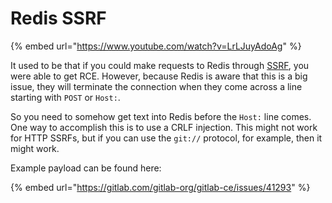 # Redis SSRF

{% embed url="https://www.youtube.com/watch?v=LrLJuyAdoAg" %}

It used to be that if you could make requests to Redis through [SSRF](redis-ssrf.md#undefined), you were able to get RCE. However, because Redis is aware that this is a big issue, they will terminate the connection when they come across a line starting with `POST` or `Host:`.&#x20;

So you need to somehow get text into Redis before the `Host:` line comes. One way to accomplish this is to use a CRLF injection. This might not work for HTTP SSRFs, but if you can use the `git://` protocol, for example, then it might work.

Example payload can be found here:&#x20;

{% embed url="https://gitlab.com/gitlab-org/gitlab-ce/issues/41293" %}
